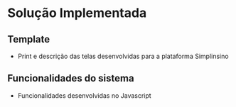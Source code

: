 # Solução Implementada 

## Template 

- Print e descrição das telas desenvolvidas para a plataforma Simplinsino

## Funcionalidades do sistema

- Funcionalidades desenvolvidas no Javascript
